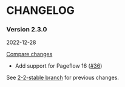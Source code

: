 # CHANGELOG

### Version 2.3.0

2022-12-28

[Compare changes](https://github.com/codevise/pageflow-panorama/compare/2-2-stable...v2.3.0)

- Add support for Pageflow 16
  ([#36](https://github.com/codevise/pageflow-panorama/pull/36))

See
[2-2-stable branch](https://github.com/codevise/pageflow-panorama/blob/2-2-stable/CHANGELOG.md)
for previous changes.
